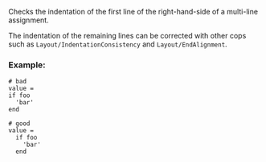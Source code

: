 Checks the indentation of the first line of the
right-hand-side of a multi-line assignment.

The indentation of the remaining lines can be corrected with
other cops such as `Layout/IndentationConsistency` and `Layout/EndAlignment`.

### Example:
    # bad
    value =
    if foo
      'bar'
    end

    # good
    value =
      if foo
        'bar'
      end
